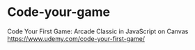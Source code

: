 # Code-your-game
Code Your First Game: Arcade Classic in JavaScript on Canvas 
https://www.udemy.com/code-your-first-game/
